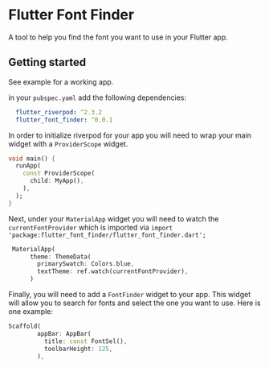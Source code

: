 # Flutter Font Finder
A tool to help you find the font you want to use in your Flutter app. 

## Getting started
See example for a working app.

in your `pubspec.yaml` add the following dependencies:
```yaml
  flutter_riverpod: ^2.3.2
  flutter_font_finder: ^0.0.1
```

In order to initialize riverpod for your app you will need to wrap your main widget with a `ProviderScope` widget.
```dart
void main() {
  runApp(
    const ProviderScope(
      child: MyApp(),
    ),
  );
}
```

Next, under your `MaterialApp` widget you will need to watch the `currentFontProvider` which is imported via `import 'package:flutter_font_finder/flutter_font_finder.dart';`

```dart
 MaterialApp(
      theme: ThemeData(
        primarySwatch: Colors.blue,
        textTheme: ref.watch(currentFontProvider),
      )
```

Finally, you will need to add a `FontFinder` widget to your app. This widget will allow you to search for fonts and select the one you want to use. Here is one example:

```dart
Scaffold(
        appBar: AppBar(
          title: const FontSel(),
          toolbarHeight: 125,
        ),
```
